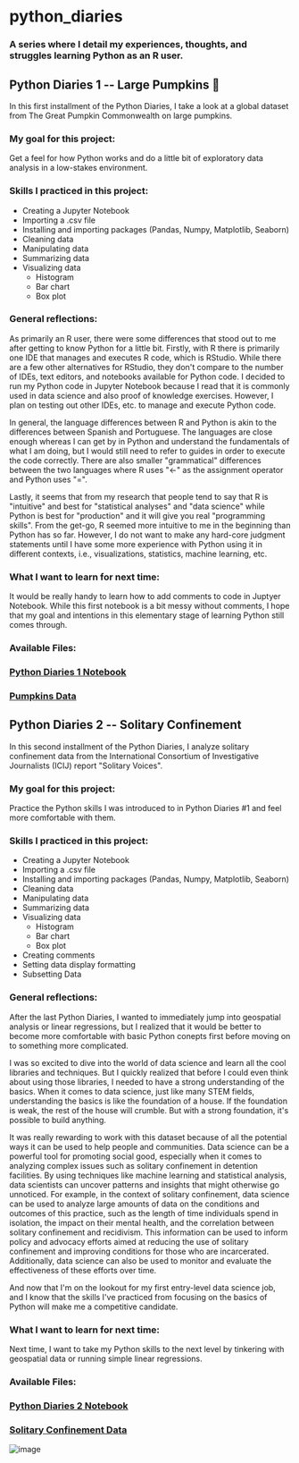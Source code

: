 # python_diaries 

### A series where I detail my experiences, thoughts, and struggles learning Python as an R user.

## Python Diaries 1 -- Large Pumpkins :jack_o_lantern:

In this first installment of the Python Diaries, I take a look at a global dataset from The Great Pumpkin Commonwealth on large pumpkins. 

### My goal for this project:
Get a feel for how Python works and do a little bit of exploratory data analysis in a low-stakes environment. 

### Skills I practiced in this project:
- Creating a Jupyter Notebook 
- Importing a .csv file
- Installing and importing packages (Pandas, Numpy, Matplotlib, Seaborn) 
- Cleaning data 
- Manipulating data
- Summarizing data
- Visualizing data 
  - Histogram
  - Bar chart 
  - Box plot 


### General reflections: 
As primarily an R user, there were some differences that stood out to me after getting to know Python for a little bit. Firstly, with R there is primarily one IDE that manages and executes R code, which is RStudio. While there are a few other alternatives for RStudio, they don't compare to the number of IDEs, text editors, and notebooks available for Python code. I decided to run my Python code in Jupyter Notebook because I read that it is commonly used in data science and also proof of knowledge exercises. However, I plan on testing out other IDEs, etc. to manage and execute Python code. 

In general, the language differences between R and Python is akin to the differences between Spanish and Portuguese. The languages are close enough whereas I can get by in Python and understand the fundamentals of what I am doing, but I would still need to refer to guides in order to execute the code correctly. There are also smaller "grammatical" differences between the two languages where R uses "<-" as the assignment operator and Python uses "=". 

Lastly, it seems that from my research that people tend to say that R is "intuitive" and best for "statistical analyses" and "data science" while Python is best for "production" and it will give you real "programming skills". From the get-go, R seemed more intuitive to me in the beginning than Python has so far. However, I do not want to make any hard-core judgment statements until I have some more experience with Python using it in different contexts, i.e., visualizations, statistics, machine learning, etc. 

### What I want to learn for next time:
It would be really handy to learn how to add comments to code in Juptyer Notebook. While this first notebook is a bit messy without comments, I hope that my goal and intentions in this elementary stage of learning Python still comes through. 


### Available Files: 
### [Python Diaries 1 Notebook](https://github.com/emartin43/python_diaries/blob/e0fd13e67e098e6e0b5574d65463545fbf96ec95/pd1_large_pumpkins/python_diaries_1_script.ipynb)
### [Pumpkins Data](https://github.com/emartin43/python_diaries/blob/e0fd13e67e098e6e0b5574d65463545fbf96ec95/pd1_large_pumpkins/pumpkins.csv)


## Python Diaries 2 -- Solitary Confinement

In this second installment of the Python Diaries, I analyze solitary confinement data from the International Consortium of Investigative Journalists (ICIJ) report "Solitary Voices". 

### My goal for this project:
Practice the Python skills I was introduced to in Python Diaries #1 and feel more comfortable with them.

### Skills I practiced in this project:
- Creating a Jupyter Notebook 
- Importing a .csv file
- Installing and importing packages (Pandas, Numpy, Matplotlib, Seaborn) 
- Cleaning data 
- Manipulating data
- Summarizing data
- Visualizing data 
  - Histogram
  - Bar chart 
  - Box plot 
- Creating comments 
- Setting data display formatting 
- Subsetting Data 


### General reflections: 
After the last Python Diaries, I wanted to immediately jump into geospatial analysis or linear regressions, but I realized that it would be better to become more comfortable with basic Python conepts first before moving on to something more complicated. 

I was so excited to dive into the world of data science and learn all the cool libraries and techniques. But I quickly realized that before I could even think about using those libraries, I needed to have a strong understanding of the basics. When it comes to data science, just like many STEM fields, understanding the basics is like the foundation of a house. If the foundation is weak, the rest of the house will crumble. But with a strong foundation, it's possible to build anything. 

It was really rewarding to work with this dataset because of all the potential ways it can be used to help people and communities. Data science can be a powerful tool for promoting social good, especially when it comes to analyzing complex issues such as solitary confinement in detention facilities. By using techniques like machine learning and statistical analysis, data scientists can uncover patterns and insights that might otherwise go unnoticed. For example, in the context of solitary confinement, data science can be used to analyze large amounts of data on the conditions and outcomes of this practice, such as the length of time individuals spend in isolation, the impact on their mental health, and the correlation between solitary confinement and recidivism. This information can be used to inform policy and advocacy efforts aimed at reducing the use of solitary confinement and improving conditions for those who are incarcerated. Additionally, data science can also be used to monitor and evaluate the effectiveness of these efforts over time.

And now that I'm on the lookout for my first entry-level data science job, and I know that the skills I've practiced from focusing on the basics of Python will make me a competitive candidate.

### What I want to learn for next time:
Next time, I want to take my Python skills to the next level by tinkering with geospatial data or running simple linear regressions. 


### Available Files: 
### [Python Diaries 2 Notebook](https://github.com/emartin43/python_diaries/blob/ec2da0811c093c9b4d68a7a38d674fd4c2b63967/pd2_solitary_confinement/Python%20Diaries%20%232.ipynb)
### [Solitary Confinement Data](https://github.com/emartin43/python_diaries/blob/ec2da0811c093c9b4d68a7a38d674fd4c2b63967/pd2_solitary_confinement/icij-solitary-voices-final-dataset-for-publication.csv)


![image](https://user-images.githubusercontent.com/85309853/200291956-6305a937-5a7c-473d-a92a-e7f38cca38b5.png)
